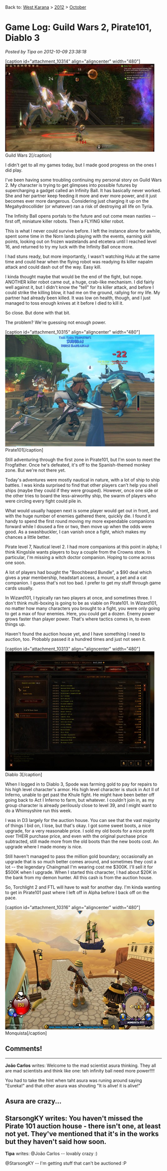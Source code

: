 Back to: [West Karana](/posts/westkarana.md) > [2012](/posts/2012/westkarana.md) > [October](./westkarana.md)
# Game Log: Guild Wars 2, Pirate101, Diablo 3

*Posted by Tipa on 2012-10-09 23:38:18*

[caption id="attachment\_10314" align="aligncenter" width="480"][![](../../../uploads/2012/10/Gw2-2012-10-09-23-35-43-68-480x282.jpg "Guild Wars 2")](../../../uploads/2012/10/Gw2-2012-10-09-23-35-43-68.jpg) Guild Wars 2[/caption]

I didn't get to all my games today, but I made good progress on the ones I did play.

I've been having some troubling continuing my personal story on Guild Wars 2. My character is trying to get glimpses into possible futures by supercharging a gadget called an Infinity Ball. It has basically never worked. She and her partner keep feeding it more and ever more power, and it just becomes ever more dangerous. Considering just charging it up on the Megahydrocollider (or whatever) ran a risk of destroying all life on Tyria.

The Infinity Ball opens portals to the future and out come mean nasties -- first off, miniature killer robots. Then a FLYING killer robot.

This is what I never could survive before. I left the instance alone for awhile, spent some time in the Norn lands playing with the events, earning skill points, looking out on frozen wastelands and etcetera until I reached level 16, and returned to try my luck with the Infinity Ball once more.

I had stuns ready, but more importantly, I wasn't watching Hulu at the same time and could hear when the flying robot was readying its killer napalm attack and could dash out of the way. Easy kill.

I kinda thought maybe that would be the end of the fight, but nope. ANOTHER killer robot came out, a huge, crab-like mechanism. I did fairly well against it, but I didn't know the "tell" for its killer attack, and before I could strike the killing blow, it had me on the ground, rallying for my life. My partner had already been killed. It was low on health, though, and I just managed to toss enough knives at it before I died to kill it.

So close. But done with that bit.

The problem? We're guessing not enough power.

[caption id="attachment\_10315" align="aligncenter" width="480"][![](../../../uploads/2012/10/Pirate-2012-10-09-20-33-00-56-480x359.jpg "Pirate101")](../../../uploads/2012/10/Pirate-2012-10-09-20-33-00-56.jpg) Pirate101[/caption]

Still adventuring through the first zone in Pirate101, but I'm soon to meet the Frogfather. Once he's defeated, it's off to the Spanish-themed monkey zone. But we're not there yet.

Today's adventures were mostly nautical in nature, with a lot of ship to ship battles. I was kinda surprised to find that other players can't help you shell ships (maybe they could if they were grouped). However, once one side or the other tries to board the less-airworthy ship, the swarm of players who were circling every fight could pile in.

What would usually happen next is some player would get out in front, and with the huge number of enemies gathered there, quickly die. I found it handy to spend the first round moving my more expendable companions forward while I doused a fire or two, then move up when the odds were good. As a swashbuckler, I can vanish once a fight, which makes my chances a little better.

Pirate level 7, Nautical level 2. I had more companions at this point in alpha; I think KingsIsle wants players to buy a couple from the Crowns store. In particular, I'm missing a witch doctor companion. Hoping to come across one soon.

A lot of players had bought the "Boochbeard Bundle", a $90 deal which gives a year membership, headstart access, a mount, a pet and a cat companion. I guess that's not too bad. I prefer to get my stuff through game cards usually.

In Wizard101, I typically ran two players at once, and sometimes three. I don't think multi-boxing is going to be as viable on Pirate101. In Wizard101, no matter how many characters you brought to a fight, you were only going to get a max of four enemies. Here, you could get a dozen. Enemy power grows faster than player power. That's where tactics comes in, to even things up.

Haven't found the auction house yet, and I have something I need to auction, too. Probably passed it a hundred times and just not seen it.

[caption id="attachment\_10313" align="aligncenter" width="480"][![](../../../uploads/2012/10/Diablo-III-2012-10-09-22-38-02-22-480x384.jpg "Diablo 3")](../../../uploads/2012/10/Diablo-III-2012-10-09-22-38-02-22.jpg) Diablo 3[/caption]

When I logged in to Diablo 3, Spode was farming gold to pay for repairs to his high level character's armor. His high level character is stuck in Act II of Inferno, unable to get past the Khule fight. He might have been better off going back to Act I Inferno to farm, but whatever. I couldn't join in, as my group character is already perilously close to level 39, and I might want to do a Whimsyshire run this week.

I was in D3 largely for the auction house. You can see that the vast majority of things I bid on, I lose, but that's okay. I got some sweet boots, a nice upgrade, for a very reasonable price. I sold my old boots for a nice profit over THEIR purchase price, and even with the original purchase price subtracted, still made more from the old boots than the new boots cost. An upgrade where I made money is nice.

Still haven't managed to pass the million gold boundary; occasionally an upgrade that is so much better comes around, and sometimes they cost a lot -- the legendary Chaingmail I'm wearing cost me $300K. I'll sell it for $500K when I upgrade. When I started this character, I had about $20K in the bank from my demon hunter. All this cash is from the auction house.

So, Torchlight 2 and FTL will have to wait for another day. I'm kinda wanting to get in Pirate101 past where I left off in Alpha before I back off on the pace.

[caption id="attachment\_10316" align="aligncenter" width="480"][![](../../../uploads/2012/10/Pirate-2012-04-25-20-24-49-21-480x384.jpg "Alpha Pirate101")](../../../uploads/2012/10/Pirate-2012-04-25-20-24-49-21.jpg) Monquista[/caption]
## Comments!
---
**João Carlos** writes: Welcome to the mad scientist asura thinking. They all are mad scientists and think like one: teh infinity ball need more power!!!!

You had to take the hint when taht asura was runing around saying "Eureka!" and that other asura was shouting "It is alive! it is alive!"

Asura are crazy...
---
**StarsongKY** writes: You haven't missed the Pirate 101 auction house - there isn't one, at least not yet. They've mentioned that it's in the works but they haven't said how soon.
---
**Tipa** writes: @João Carlos -- lovably crazy :)

@StarsongKY -- I'm getting stuff that can't be auctioned :P
